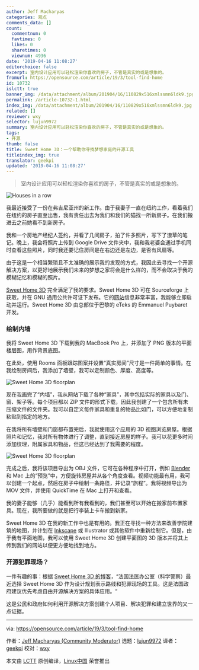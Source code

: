 ```yaml
---
author: Jeff Macharyas
categories: 观点
comments_data: []
count:
  commentnum: 0
  favtimes: 0
  likes: 0
  sharetimes: 0
  viewnum: 4936
date: '2019-04-16 11:08:27'
editorchoice: false
excerpt: 室内设计应用可以轻松渲染你喜欢的房子，不管是真实的或是想象的。
fromurl: https://opensource.com/article/19/3/tool-find-home
id: 10732
islctt: true
banner_img: /data/attachment/album/201904/16/110829x516xmlssmn6ldk9.jpg
permalink: /article-10732-1.html
index_img: /data/attachment/album/201904/16/110829x516xmlssmn6ldk9.jpg.thumb.jpg
related: []
reviewer: wxy
selector: lujun9972
summary: 室内设计应用可以轻松渲染你喜欢的房子，不管是真实的或是想象的。
tags:
- 开源
thumb: false
title: Sweet Home 3D：一个帮助你寻找梦想家庭的开源工具
titleindex_img: true
translator: geekpi
updated: '2019-04-16 11:08:27'
---
```



> 
> 室内设计应用可以轻松渲染你喜欢的房子，不管是真实的或是想象的。
> 
> 
> 


![Houses in a row](/data/attachment/album/201904/16/110829x516xmlssmn6ldk9.jpg "Houses in a row")


我最近接受了一份在弗吉尼亚州的新工作。由于我妻子一直在纽约工作，看着我们在纽约的房子直至出售，我有责任出去为我们和我们的猫找一所新房子。在我们搬进去之前她看不到新房子。


我和一个房地产经纪人签约，并看了几间房子，拍了许多照片，写下了潦草的笔记。晚上，我会将照片上传到 Google Drive 文件夹中，我和我老婆会通过手机同时查看这些照片，同时我还要记住房间是在右边还是左边，是否有风扇等。


由于这是一个相当繁琐且不太准确的展示我的发现的方式，我因此去寻找一个开源解决方案，以更好地展示我们未来的梦想之家将会是什么样的，而不会取决于我的模糊记忆和模糊的照片。


[Sweet Home 3D](https://sourceforge.net/projects/sweethome3d/) 完全满足了我的要求。Sweet Home 3D 可在 Sourceforge 上获取，并在 GNU 通用公共许可证下发布。它的[网站](http://www.sweethome3d.com/)信息非常丰富，我能够立即启动并运行。Sweet Home 3D 由总部位于巴黎的 eTeks 的 Emmanuel Puybaret 开发。


### 绘制内墙


我将 Sweet Home 3D 下载到我的 MacBook Pro 上，并添加了 PNG 版本的平面楼层图，用作背景底图。


在此处，使用 Rooms 面板跟踪图案并设置“真实房间”尺寸是一件简单的事情。在我绘制房间后，我添加了墙壁，我可以定制颜色、厚度、高度等。


![Sweet Home 3D floorplan](/data/attachment/album/201904/16/110832qeh2obhhxnxhzxx4.png "Sweet Home 3D floorplan")


现在我画完了“内墙”，我从网站下载了各种“家具”，其中包括实际的家具以及门、窗、架子等。每个项目都以 ZIP 文件的形式下载，因此我创建了一个包含所有未压缩文件的文件夹。我可以自定义每件家具和重复的物品比如门，可以方便地复制粘贴到指定的地方。


在我将所有墙壁和门窗都布置完后，我就使用这个应用的 3D 视图浏览房屋。根据照片和记忆，我对所有物体进行了调整，直到接近房屋的样子。我可以花更多时间添加纹理，附属家具和物品，但这已经达到了我需要的程度。


![Sweet Home 3D floorplan](/data/attachment/album/201904/16/110834hzywyty6ebn1y7w9.png "Sweet Home 3D floorplan")


完成之后，我将该项目导出为 OBJ 文件，它可在各种程序中打开，例如 [Blender](https://opensource.com/article/18/5/blender-hotkey-cheat-sheet) 和 Mac 上的“预览”中，方便旋转房屋并从各个角度查看。视频功能最有用，我可以创建一个起点，然后在房子中绘制一条路径，并记录“旅程”。我将视频导出为 MOV 文件，并使用 QuickTime 在 Mac 上打开和查看。


我的妻子能够（几乎）能看到所有我看到的，我们甚至可以开始在搬家前布置家具。现在，我所要做的就是把行李装上卡车搬到新家。


Sweet Home 3D 在我的新工作中也是有用的。我正在寻找一种方法来改善学院建筑的地图，并计划在 [Inkscape](https://opensource.com/article/19/1/inkscape-cheat-sheet) 或 Illustrator 或其他软件中重新绘制它。但是，由于我有平面地图，我可以使用 Sweet Home 3D 创建平面图的 3D 版本并将其上传到我们的网站以便更方便地找到地方。


### 开源犯罪现场？


一件有趣的事：根据 [Sweet Home 3D 的博客](http://www.sweethome3d.com/blog/2018/12/10/customization_for_the_forensic_police.html)，“法国法医办公室（科学警察）最近选择 Sweet Home 3D 作为设计规划表示路线和犯罪现场的工具。这是法国政府建议优先考虑自由开源解决方案的具体应用。“


这是公民和政府如何利用开源解决方案创建个人项目、解决犯罪和建立世界的又一点证据。




---


via: <https://opensource.com/article/19/3/tool-find-home>


作者：[Jeff Macharyas (Community Moderator)](https://opensource.com/users/jeffmacharyas) 选题：[lujun9972](https://github.com/lujun9972) 译者：[geekpi](https://github.com/geekpi) 校对：[wxy](https://github.com/wxy)


本文由 [LCTT](https://github.com/LCTT/TranslateProject) 原创编译，[Linux中国](https://linux.cn/) 荣誉推出